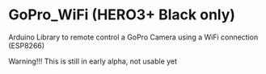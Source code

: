 # GoPro_WiFi (HERO3+ Black only)
Arduino Library to remote control a GoPro Camera using a WiFi connection (ESP8266)

Warning!!! This is still in early alpha, not usable yet
